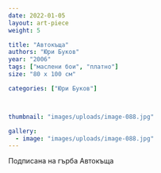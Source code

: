 ```yaml
---
date: 2022-01-05
layout: art-piece
weight: 5

title: "Автокъща"
authors: "Юри Буков"
year: "2006"
tags: ["маслени бои", "платно"]
size: "80 х 100 см"

categories: ["Юри Буков"]



thumbnail: "images/uploads/image-088.jpg"

gallery:
  - image: "images/uploads/image-088.jpg"
---
```

Подписана на гърба Автокъща
